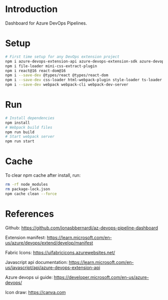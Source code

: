 
# Introduction

Dashboard for Azure DevOps Pipelines.

# Setup

```bash
# First time setup for any DevOps extension project
npm i azure-devops-extension-api azure-devops-extension-sdk azure-devops-ui
npm i file-loader mini-css-extract-plugin
npm i react@16 react-dom@16
npm i --save-dev @types/react @types/react-dom
npm i --save-dev css-loader html-webpack-plugin style-loader ts-loader typescript
npm i --save-dev webpack webpack-cli webpack-dev-server
```

# Run

```bash
# Install dependencies
npm install
# Webpack build files
npm run build
# Start webpack server
npm run start
```

# Cache

To clear npm cache after install, run:

```bash
rm -rf node_modules
rm package-lock.json
npm cache clean --force
```

# References

Github:
<https://github.com/jonasbbernardi/az-devops-pipeline-dashboard>

Extension manifest:
<https://learn.microsoft.com/en-us/azure/devops/extend/develop/manifest>

Fabric Icons:
<https://uifabricicons.azurewebsites.net/>

Javascript api documentation:
<https://learn.microsoft.com/en-us/javascript/api/azure-devops-extension-api>

Azure devops ui guide:
<https://developer.microsoft.com/en-us/azure-devops/>

Icon draw:
<https://canva.com>